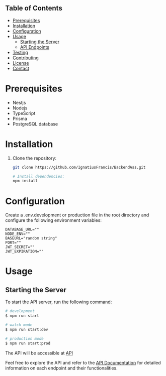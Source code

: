 ## Table of Contents

- [Prerequisites](#prerequisites)
- [Installation](#installation)
- [Configuration](#configuration)
- [Usage](#usage)
  - [Starting the Server](#starting-the-server)
  - [API Endpoints](#api-endpoints)
- [Testing](#testing)
- [Contributing](#contributing)
- [License](#license)
- [Contact](#contact)

# Prerequisites

- Nestjs
- Nodejs
- TypeScript
- Prisma
- PostgreSQL database

# Installation

1. Clone the repository:

   ```bash
   git clone https://github.com/IgnatiusFrancis/BackendAss.git

   # Install dependencies:
   npm install
   ```

# Configuration

Create a .env.development or production file in the root directory and configure the following environment variables:

```env
DATABASE_URL=""
NODE_ENV=""
BASEURL="random string"
PORT=""
JWT_SECRET=""
JWT_EXPIRATION=""
```

# Usage

## Starting the Server

To start the API server, run the following command:

```bash
# development
$ npm run start

# watch mode
$ npm run start:dev

# production mode
$ npm run start:prod
```

The API will be accessible at  [API](https://test-ktsa.onrender.com/api/v1) 


Feel free to explore the API and refer to the [API Documentation](https://documenter.getpostman.com/view/19595090/2sA3XTefWd) for detailed information on each endpoint and their functionalities.